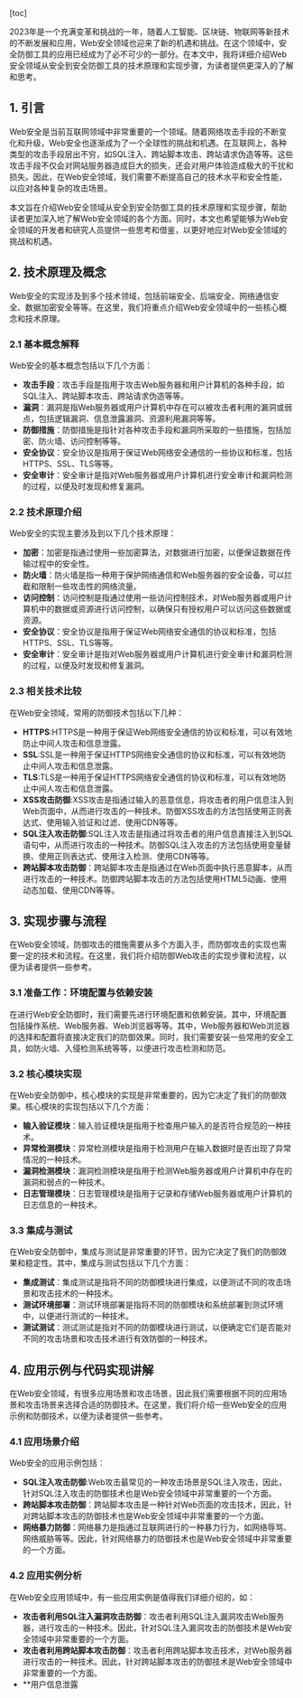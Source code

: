 
[toc]                    
                
                
2023年是一个充满变革和挑战的一年，随着人工智能、区块链、物联网等新技术的不断发展和应用，Web安全领域也迎来了新的机遇和挑战。在这个领域中，安全防御工具的应用已经成为了必不可少的一部分。在本文中，我将详细介绍Web安全领域从安全到安全防御工具的技术原理和实现步骤，为读者提供更深入的了解和思考。

## 1. 引言

Web安全是当前互联网领域中非常重要的一个领域。随着网络攻击手段的不断变化和升级，Web安全也逐渐成为了一个全球性的挑战和机遇。在互联网上，各种类型的攻击手段层出不穷，如SQL注入、跨站脚本攻击、跨站请求伪造等等。这些攻击手段不仅会对网站服务器造成巨大的损失，还会对用户体验造成极大的干扰和损失。因此，在Web安全领域，我们需要不断提高自己的技术水平和安全性能，以应对各种复杂的攻击场景。

本文旨在介绍Web安全领域从安全到安全防御工具的技术原理和实现步骤，帮助读者更加深入地了解Web安全领域的各个方面。同时，本文也希望能够为Web安全领域的开发者和研究人员提供一些思考和借鉴，以更好地应对Web安全领域的挑战和机遇。

## 2. 技术原理及概念

Web安全的实现涉及到多个技术领域，包括前端安全、后端安全、网络通信安全、数据加密安全等等。在这里，我们将重点介绍Web安全领域中的一些核心概念和技术原理。

### 2.1 基本概念解释

Web安全的基本概念包括以下几个方面：

- **攻击手段**：攻击手段是指用于攻击Web服务器和用户计算机的各种手段，如SQL注入、跨站脚本攻击、跨站请求伪造等等。
- **漏洞**：漏洞是指Web服务器或用户计算机中存在可以被攻击者利用的漏洞或弱点，包括逻辑漏洞、信息泄露漏洞、资源利用漏洞等等。
- **防御措施**：防御措施是指针对各种攻击手段和漏洞所采取的一些措施，包括加密、防火墙、访问控制等等。
- **安全协议**：安全协议是指用于保证Web网络安全通信的一些协议和标准，包括HTTPS、SSL、TLS等等。
- **安全审计**：安全审计是指对Web服务器或用户计算机进行安全审计和漏洞检测的过程，以便及时发现和修复漏洞。

### 2.2 技术原理介绍

Web安全的实现主要涉及到以下几个技术原理：

- **加密**：加密是指通过使用一些加密算法，对数据进行加密，以便保证数据在传输过程中的安全性。
- **防火墙**：防火墙是指一种用于保护网络通信和Web服务器的安全设备，可以拦截和限制一些攻击性的网络流量。
- **访问控制**：访问控制是指通过使用一些访问控制技术，对Web服务器或用户计算机中的数据或资源进行访问控制，以确保只有授权用户可以访问这些数据或资源。
- **安全协议**：安全协议是指用于保证Web网络安全通信的协议和标准，包括HTTPS、SSL、TLS等等。
- **安全审计**：安全审计是指对Web服务器或用户计算机进行安全审计和漏洞检测的过程，以便及时发现和修复漏洞。

### 2.3 相关技术比较

在Web安全领域，常用的防御技术包括以下几种：

- **HTTPS**:HTTPS是一种用于保证Web网络安全通信的协议和标准，可以有效地防止中间人攻击和信息泄露。
- **SSL**:SSL是一种用于保证HTTPS网络安全通信的协议和标准，可以有效地防止中间人攻击和信息泄露。
- **TLS**:TLS是一种用于保证HTTPS网络安全通信的协议和标准，可以有效地防止中间人攻击和信息泄露。
- **XSS攻击防御**:XSS攻击是指通过输入的恶意信息，将攻击者的用户信息注入到Web页面中，从而进行攻击的一种技术。防御XSS攻击的方法包括使用正则表达式、使用输入验证和过滤、使用CDN等等。
- **SQL注入攻击防御**:SQL注入攻击是指通过将攻击者的用户信息直接注入到SQL语句中，从而进行攻击的一种技术。防御SQL注入攻击的方法包括使用变量替换、使用正则表达式、使用注入检测、使用CDN等等。
- **跨站脚本攻击防御**：跨站脚本攻击是指通过在Web页面中执行恶意脚本，从而进行攻击的一种技术。防御跨站脚本攻击的方法包括使用HTML5动画、使用动态加载、使用CDN等等。


## 3. 实现步骤与流程

在Web安全领域，防御攻击的措施需要从多个方面入手，而防御攻击的实现也需要一定的技术和流程。在这里，我们将介绍防御Web攻击的实现步骤和流程，以便为读者提供一些参考。

### 3.1 准备工作：环境配置与依赖安装

在进行Web安全防御时，我们需要先进行环境配置和依赖安装。其中，环境配置包括操作系统、Web服务器、Web浏览器等等。其中，Web服务器和Web浏览器的选择和配置将直接决定我们的防御效果。同时，我们需要安装一些常用的安全工具，如防火墙、入侵检测系统等等，以便进行攻击检测和防范。

### 3.2 核心模块实现

在Web安全防御中，核心模块的实现是非常重要的，因为它决定了我们的防御效果。核心模块的实现包括以下几个方面：

- **输入验证模块**：输入验证模块是指用于检查用户输入的是否符合规范的一种技术。
- **异常检测模块**：异常检测模块是指用于检测用户在输入数据时是否出现了异常情况的一种技术。
- **漏洞检测模块**：漏洞检测模块是指用于检测Web服务器或用户计算机中存在的漏洞和弱点的一种技术。
- **日志管理模块**：日志管理模块是指用于记录和存储Web服务器或用户计算机的日志信息的一种技术。

### 3.3 集成与测试

在Web安全防御中，集成与测试是非常重要的环节，因为它决定了我们的防御效果和稳定性。其中，集成与测试包括以下几个方面：

- **集成测试**：集成测试是指将不同的防御模块进行集成，以便测试不同的攻击场景和攻击技术的一种技术。
- **测试环境部署**：测试环境部署是指将不同的防御模块和系统部署到测试环境中，以便进行测试的一种技术。
- **测试测试**：测试测试是指对不同的防御模块进行测试，以便确定它们是否能对不同的攻击场景和攻击技术进行有效防御的一种技术。


## 4. 应用示例与代码实现讲解

在Web安全领域，有很多应用场景和攻击场景，因此我们需要根据不同的应用场景和攻击场景来选择合适的防御技术。在这里，我们将介绍一些Web安全的应用示例和防御技术，以便为读者提供一些参考。

### 4.1 应用场景介绍

Web安全的应用示例包括：

- **SQL注入攻击防御**:Web攻击最常见的一种攻击场景是SQL注入攻击，因此，针对SQL注入攻击的防御技术也是Web安全领域中非常重要的一个方面。
- **跨站脚本攻击防御**：跨站脚本攻击是一种针对Web页面的攻击技术，因此，针对跨站脚本攻击的防御技术也是Web安全领域中非常重要的一个方面。
- **网络暴力防御**：网络暴力是指通过互联网进行的一种暴力行为，如网络辱骂、网络威胁等等。因此，针对网络暴力的防御技术也是Web安全领域中非常重要的一个方面。

### 4.2 应用实例分析

在Web安全应用领域中，有一些应用实例是值得我们详细介绍的，如：

- **攻击者利用SQL注入漏洞攻击防御**：攻击者利用SQL注入漏洞攻击Web服务器，进行攻击的一种技术。因此，针对SQL注入漏洞攻击的防御技术是Web安全领域中非常重要的一个方面。
- **攻击者利用跨站脚本攻击防御**：攻击者利用跨站脚本攻击技术，对Web服务器进行攻击的一种技术。因此，针对跨站脚本攻击的防御技术是Web安全领域中非常重要的一个方面。
- **用户信息泄露

